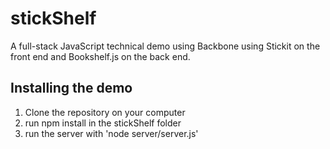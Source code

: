 stickShelf
==========

A full-stack JavaScript technical demo using Backbone using Stickit on the front end and Bookshelf.js on the back end.

## Installing the demo

1. Clone the repository on your computer
2. run npm install in the stickShelf folder
3. run the server with 'node server/server.js'